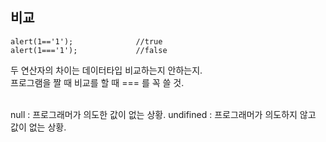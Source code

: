 ## 비교
```
alert(1=='1');              //true
alert(1==='1');             //false
```

두 연산자의 차이는 데이터타입 비교하는지 안하는지.  
프로그램을 짤 때 비교를 할 때 === 를 꼭 쓸 것.  

<br>
null : 프로그래머가 의도한 값이 없는 상황.  
undifined : 프로그래머가 의도하지 않고 값이 없는 상황.  
